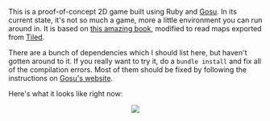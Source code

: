 This is a proof-of-concept 2D game built using Ruby and [Gosu](https://www.libgosu.org/). In its current state, it's not so much a game, more a little environment you can run around in. It is based on [this amazing book](https://leanpub.com/developing-games-with-ruby/read), modified to read maps exported from [Tiled](http://www.mapeditor.org/).

There are a bunch of dependencies which I should list here, but haven't gotten around to it. If you really want to try it, do a `bundle install` and fix all of the compilation errors. Most of them should be fixed by following the instructions on [Gosu's website](https://www.libgosu.org/).

Here's what it looks like right now:

<p align="center">
  <img src="https://user-images.githubusercontent.com/761640/50717860-6aa9ae80-103f-11e9-921a-809d23c1d2c8.gif">
</p>
